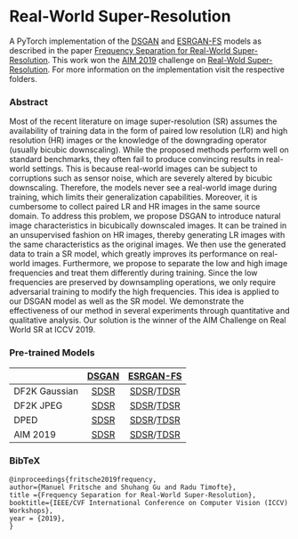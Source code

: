 # Real-World Super-Resolution
A PyTorch implementation of the [DSGAN](https://github.com/ManuelFritsche/real-world-sr/tree/master/dsgan) and [ESRGAN-FS](https://github.com/ManuelFritsche/real-world-sr/tree/master/esrgan-fs) models as described in the paper [Frequency Separation for Real-World Super-Resolution](https://arxiv.org/pdf/1911.07850.pdf). 
This work won the [AIM 2019](http://www.vision.ee.ethz.ch/aim19/) challenge on [Real-Wold Super-Resolution](https://arxiv.org/abs/1911.07783). For more information on the implementation visit the respective folders.

### Abstract
Most of the recent literature on image super-resolution (SR) assumes the availability of training data in the form of paired low resolution (LR) and high resolution (HR) images or the knowledge of the downgrading operator (usually bicubic downscaling). While the proposed methods perform well on standard benchmarks, they often fail to produce convincing results in real-world settings. This is because real-world images can be subject to corruptions such as sensor noise, which are severely altered by bicubic downscaling. Therefore, the models never see a real-world image during training, which limits their generalization capabilities. Moreover, it is cumbersome to collect paired LR and HR images in the same source domain.
To address this problem, we propose DSGAN to introduce natural image characteristics in bicubically downscaled images. It can be trained in an unsupervised fashion on HR images, thereby generating LR images with the same characteristics as the original images. We then use the generated data to train a SR model, which greatly improves its performance on real-world images. Furthermore, we propose to separate the low and high image frequencies and treat them differently during training. Since the low frequencies are preserved by downsampling operations, we only require adversarial training to modify the high frequencies. This idea is applied to our DSGAN model as well as the SR model. We demonstrate the effectiveness of our method in several experiments through quantitative and qualitative analysis. Our solution is the winner of the AIM Challenge on Real World SR at ICCV 2019.

### Pre-trained Models
| |[DSGAN](https://github.com/ManuelFritsche/real-world-sr/tree/master/dsgan)|[ESRGAN-FS](https://github.com/ManuelFritsche/real-world-sr/tree/master/esrgan-fs)|
|---|:---:|:---:|
|DF2K Gaussian|[SDSR](https://data.vision.ee.ethz.ch/timofter/FrequencySeparationRWSR/checkpoints/DSGAN/DF2K_gaussian.tar)|[SDSR](https://data.vision.ee.ethz.ch/timofter/FrequencySeparationRWSR/checkpoints/ESRGAN-FS/DF2K_gaussian_SDSR.pth)/[TDSR](https://data.vision.ee.ethz.ch/timofter/FrequencySeparationRWSR/checkpoints/ESRGAN-FS/DF2K_gaussian_TDSR.pth)|
|DF2K JPEG|[SDSR](https://data.vision.ee.ethz.ch/timofter/FrequencySeparationRWSR/checkpoints/DSGAN/DF2K_jpeg.tar)|[SDSR](https://data.vision.ee.ethz.ch/timofter/FrequencySeparationRWSR/checkpoints/ESRGAN-FS/DF2K_jpeg_SDSR.pth)/[TDSR](https://data.vision.ee.ethz.ch/timofter/FrequencySeparationRWSR/checkpoints/ESRGAN-FS/DF2K_jpeg_TDSR.pth)|
|DPED|[SDSR](https://data.vision.ee.ethz.ch/timofter/FrequencySeparationRWSR/checkpoints/DSGAN/DPED.tar)|[SDSR](https://data.vision.ee.ethz.ch/timofter/FrequencySeparationRWSR/checkpoints/ESRGAN-FS/DPED_SDSR.pth)/[TDSR](https://data.vision.ee.ethz.ch/timofter/FrequencySeparationRWSR/checkpoints/ESRGAN-FS/DPED_TDSR.pth)|
|AIM 2019|[SDSR](https://data.vision.ee.ethz.ch/timofter/FrequencySeparationRWSR/checkpoints/DSGAN/AIM2019.tar)|[SDSR](https://data.vision.ee.ethz.ch/timofter/FrequencySeparationRWSR/checkpoints/ESRGAN-FS/AIM2019_SDSR.pth)/[TDSR](https://data.vision.ee.ethz.ch/timofter/FrequencySeparationRWSR/checkpoints/ESRGAN-FS/AIM2019_TDSR.pth)|

### BibTeX
    @inproceedings{fritsche2019frequency,
    author={Manuel Fritsche and Shuhang Gu and Radu Timofte},
    title ={Frequency Separation for Real-World Super-Resolution},
    booktitle={IEEE/CVF International Conference on Computer Vision (ICCV) Workshops},
    year = {2019},
    }
